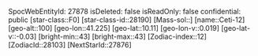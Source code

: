 ﻿---
location: [10.11,41.225,100]
type: Station
tags:
- astro/Star

---
SpocWebEntityId: 27878
isDeleted: false
isReadOnly: false
confidential: public
[star-class::F0]
[star-class-id::28190]
[Mass-sol::]
[name::Ceti-12]
[geo-alt::100]
[geo-lon::41.225]
[geo-lat::10.11]
[geo-lon-v::0.019]
[geo-lat-v::-0.03]
[bright-min::43]
[bright-max::43]
[Zodiac-index::12]
[ZodiacId::28103]
[NextStarId::27876]

